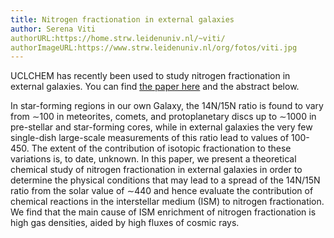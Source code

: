 ```yaml
---
title: Nitrogen fractionation in external galaxies
author: Serena Viti
authorURL:https://home.strw.leidenuniv.nl/~viti/
authorImageURL:https://www.strw.leidenuniv.nl/org/fotos/viti.jpg
---
```

UCLCHEM has recently been used to study nitrogen fractionation in external galaxies. You can find [the paper here](https://arxiv.org/pdf/1904.11725.pdf) and the abstract below.

In star-forming regions in our own Galaxy, the 14N/15N ratio is found to vary from ∼100 in meteorites, comets, and protoplanetary discs up to ∼1000 in pre-stellar and star-forming cores, while in external galaxies the very few single-dish large-scale measurements of this ratio lead to values of 100-450. The extent of the contribution of isotopic fractionation to these variations is, to date, unknown. In this paper, we present a theoretical chemical study of nitrogen fractionation in external galaxies in order to determine the physical conditions that may lead to a spread of the 14N/15N ratio from the solar value of ∼440 and hence evaluate the contribution of chemical reactions in the interstellar medium (ISM) to nitrogen fractionation. We find that the main cause of ISM enrichment of nitrogen fractionation is high gas densities, aided by high fluxes of cosmic rays.